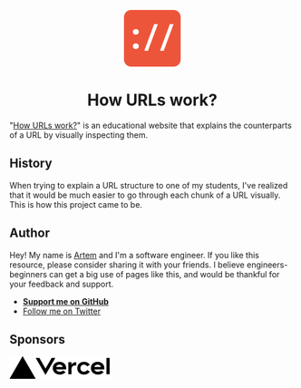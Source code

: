 <p align="center">
  <img src="./public/logo192.png" width="100" />
</p>

<h1 align="center">How URLs work?</h1>

"[How URLs work?](https://howurls.work)" is an educational website that explains the counterparts of a URL by visually inspecting them.

## History

When trying to explain a URL structure to one of my students, I've realized that it would be much easier to go through each chunk of a URL visually. This is how this project came to be.

## Author

Hey! My name is [Artem](https://github.com/kettanaito) and I'm a software engineer. If you like this resource, please consider sharing it with your friends. I believe engineers-beginners can get a big use of pages like this, and would be thankful for your feedback and support.

- [**Support me on GitHub**](https://github.com/sponsors/kettanaito)
- [Follow me on Twitter](https://twitter.com/kettanaito)

## Sponsors

<a href="https://vercel.com/?utm_source=artemz">
  <img src="./src/images/vercel-logo.png" alt="Vercel" height="40" />
</a>
